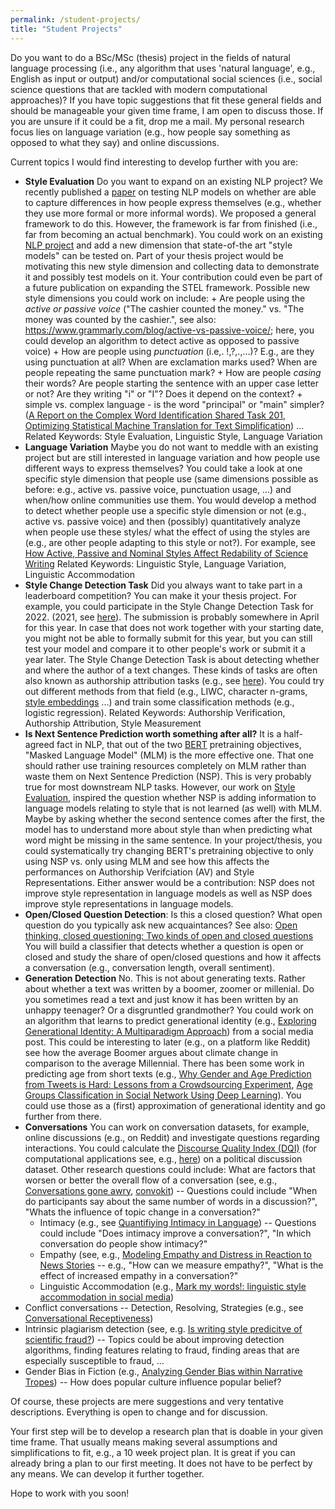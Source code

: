 ```yaml
---
permalink: /student-projects/
title: "Student Projects"
---
```


Do you want to do a BSc/MSc (thesis) project in the fields of natural language processing (i.e., any algorithm that uses 'natural language', e.g., English as input or output) and/or computational social sciences (i.e., social science questions that are tackled with modern computational approaches)? If you have topic suggestions that fit these general fields and should be manageable your given time frame, I am open to discuss those. If you are unsure if it could be a fit, drop me a mail. My personal research focus lies on language variation (e.g., how people say something as opposed to what they say) and online discussions. 

 Current topics I would find interesting to develop further with you are:  
 * **Style Evaluation** Do you want to expand on an existing NLP project? We recently published a [paper](https://aclanthology.org/2021.emnlp-main.569/) on testing NLP models on whether are able to capture differences in how people express themselves (e.g., whether they use more formal or more informal words). We proposed a general framework to do this. However, the framework is far from finished (i.e., far from becoming an actual benchmark). You could work on an existing [NLP project](https://github.com/nlpsoc/STEL) and add a new dimension that state-of-the art "style models" can be tested on. Part of your thesis project would be motivating this new style dimension and collecting data to demonstrate it and possibly test models on it. Your contribution could even be part of a future publication on expanding the STEL framework. Possible new style dimensions you could work on include: + Are people using the _active or passive voice_ ("The cashier counted the money." vs. "The money was counted by the cashier.", see also: https://www.grammarly.com/blog/active-vs-passive-voice/; here, you could develop an algorithm to detect active as opposed to passive voice) + How are people using _punctuation_ (i.e,. !,?,.,...)? E.g., are they using punctuation at all? When are exclamation marks used? When are people repeating the same punctuation mark? + How are people _casing_ their words? Are people starting the sentence with an upper case letter or not? Are they writing "i" or "I"? Does it depend on the context? + simple vs. complex language - is the word "principal" or "main" simpler? ([A Report on the Complex Word Identification Shared Task 201](https://arxiv.org/pdf/1804.09132.pdf), [Optimizing Statistical Machine Translation for Text Simplification](https://aclanthology.org/Q16-1029/)) ...  Related Keywords: Style Evaluation, Linguistic Style, Language Variation
 * **Language Variation** Maybe you do not want to meddle with an existing project but are still interested in language variation and how people use different ways to express themselves? You could take a look at one specific style dimension that people use (same dimensions possible as before: e.g., active vs. passive voice, punctuation usage, ...) and when/how online communities use them. You would develop a method to detect whether people use a specific style dimension or not (e.g., active vs. passive voice) and then (possibly) quantitatively analyze when people use these styles/ what the effect of using the styles  are (e.g., are other people adapting to this style or not?). For example, see [How Active, Passive and Nominal Styles Affect Redability of Science Writing](https://sci-hub.se/https://doi.org/10.1177%2F107769908306000408)  Related Keywords: Linguistic Style, Language Variation, Linguistic Accommodation 
 * **Style Change Detection Task** Did you always want to take part in a leaderboard competition? You can make it your thesis project. For example, you could participate in the Style Change Detection Task for 2022. (2021, see [here](https://pan.webis.de/clef21/pan21-web/index.html)). The submission is probably somewhere in April for this year. In case that does not work together with your starting date, you might not be able to formally submit for this year, but you can still test your model and compare it to other people's work or submit it a year later. The Style Change Detection Task is about detecting whether and where the author of a text changes. These kinds of tasks are often also known as authorship attribution tasks (e.g., see [here](https://dl.acm.org/doi/10.1145/3132039)). You could try out different methods from that field (e.g., LIWC, character n-grams, [style embeddings](https://aclanthology.org/2021.emnlp-main.25/) ...) and train some classification methods (e.g., logistic regression). Related Keywords: Authorship Verification, Authorship Attribution, Style Measurement  
 * **Is Next Sentence Prediction worth something after all?** It is a half-agreed fact in NLP, that out of the two [BERT](https://aclanthology.org/N19-1423/) pretraining objectives, "Masked Language Model" (MLM) is the more effective one. That one should rather use training resources completely on MLM rather than waste them on Next Sentence Prediction (NSP). This is very probably true for most downstream NLP tasks. However, our work on [Style Evaluation](https://aclanthology.org/2021.emnlp-main.569/), inspired the question whether NSP is adding information to language models relating to style that is not learned (as well) with MLM. Maybe by asking whether the second sentence comes after the first, the model has to understand more about style than when predicting what word might be missing in the same sentence. In your project/thesis, you could systematically try changing BERT's pretraining objective to only using NSP vs. only using MLM and see how this affects the performances on Authorship Verifciation (AV) and Style Representations. Either answer would be a contribution: NSP does not improve style representation in language models as well as NSP does improve style representations in language models.  
 * **Open/Closed Question Detection**: Is this a closed question? What open question do you typically ask new acquaintances? See also: [Open thinking, closed questioning: Two kinds of open and closed questions](https://www.academia.edu/download/62249095/Open_thinking.pdf) You will build a classifier that detects whether a question is open or closed and study the share of open/closed questions and how it affects a conversation (e.g., conversation length, overall sentiment). 
 * **Generation Detection** No. This is not about generating texts. Rather about whether a text was written by a boomer, zoomer or millenial. Do you sometimes read a text and just know it has been written by an unhappy teenager? Or a disgruntled grandmother? You could work on an algorithm that learns to predict generational identity (e.g., [Exploring Generational Identity: A Multiparadigm Approach](http://t.www.na-businesspress.com/JBD/UrickMJ_Web12_3_.pdf)) from a social media post. This could be interesting to later (e.g., on a platform like Reddit) see how the average Boomer argues about climate change in comparison to the average Millennial. There has been some work in predicting age from short texts (e.g., [Why Gender and Age Prediction from Tweets is Hard: Lessons from a Crowdsourcing Experiment](https://aclanthology.org/C14-1184.pdf), [Age Groups Classification in Social Network Using Deep Learning](https://ieeexplore.ieee.org/document/7932459)). You could use those as a (first) approximation of generational identity and go further from there.  
 * **Conversations** You can work on conversation datasets, for example, online discussions (e.g., on Reddit) and investigate questions regarding interactions. You could calculate the [Discourse Quality Index (DQI)](https://d1wqtxts1xzle7.cloudfront.net/50272731/Measuring_Political_Deliberation_A_Disco20161112-21562-41g2dd-libre.pdf?1478975351=&response-content-disposition=inline%3B+filename%3DMeasuring_Political_Deliberation_A_Disco.pdf&Expires=1661864413&Signature=fdaf2aqikSEHm7CLKKU3G0jj0TDFvDs4gT6QQCFnrV7PfAjol2U0hYfcE8FF9xUIIK~5Si~1PSlP8qaTV31vDXVlGmBwwJthV5EMUXMdPd0Sbb7osF0-DEhgT8QqJE4zB8O21PaT2ke-OxK9546Is~PufStnnjndz~XFWaxHWMdOXm9Jv0KYiu7cBuRWDsbJzDbGByV1QoDp1dj9VY-pQ7Ji39dIFyb9sBOkPe9IqgMFT1rqdugOBmkkBuHeDjVRksUrPw3Pc1YtKSaRbO2Srxm5cSkiZF~ZE7ZZ7knExoD8~nAa7OPbEmsHoSb6KMoZie5HyRbPhenO~o5IPxKKTA__&Key-Pair-Id=APKAJLOHF5GGSLRBV4ZA) (for computational applications see, e.g., [here](https://journals.sagepub.com/doi/full/10.1177/0165551519871828)) on a political discussion dataset. Other research questions could include: What are factors that worsen or better the overall flow of a conversation (see, e.g., [Conversations gone awry](https://www.aclweb.org/anthology/P18-1125/), [convokit](https://convokit.cornell.edu/))  -- Questions could include "When do participants say about the same number of words in a discussion?", "Whats the influence of topic change in a conversation?"
    * Intimacy (e.g., see [Quantifiying Intimacy in Language](https://www.aclweb.org/anthology/2020.emnlp-main.428/)) -- Questions could include "Does intimacy improve a conversation?", "In which conversation do people show intimacy?"  
    * Empathy (see, e.g., [Modeling Empathy and Distress in Reaction to News Stories](https://aclanthology.org/D18-1507/)  -- e.g., "How can we measure empathy?", "What is the effect of increased empathy in a conversation?"
    * Linguistic Accommodation (e.g., [Mark my words!: linguistic style accommodation in social media](https://doi.org/10.1145/1963405.1963509))
 * Conflict conversations -- Detection, Resolving, Strategies (e.g., see [Conversational Receptiveness](https://doi.org/10.1016/j.obhdp.2020.03.011))
 * Intrinsic plagiarism detection (see, e.g. [Is writing style predicitve of scientific fraud?](https://www.aclweb.org/anthology/W17-4905/)) -- Topics could be about improving detection algorithms, finding features relating to fraud, finding areas that are especially susceptible to fraud, ...  
 * Gender Bias in Fiction (e.g., [Analyzing Gender Bias within Narrative Tropes](https://www.aclweb.org/anthology/2020.nlpcss-1.23.pdf)) -- How does popular culture influence popular belief?

Of course, these projects are mere suggestions and very tentative descriptions. Everything is open to change and for discussion.

Your first step will be to develop a research plan that is doable in your given time frame. That usually means making several assumptions and simplifications to fit, e.g., a 10 week project plan. It is great if you can already bring a plan to our first meeting. It does not have to be perfect by any means. We can develop it further together.

Hope to work with you soon!
